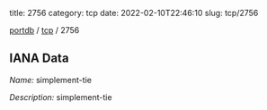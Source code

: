 title: 2756
category: tcp
date: 2022-02-10T22:46:10
slug: tcp/2756

[portdb](/) / [tcp](/category/tcp.html) / 2756


## IANA Data

_Name:_ simplement-tie

_Description:_ simplement-tie

